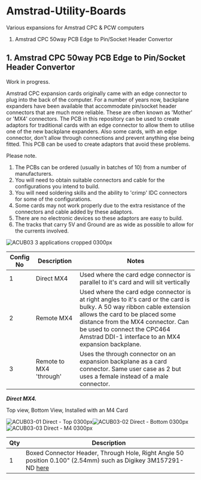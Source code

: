 # Amstrad-Utility-Boards
Various expansions for Amstrad CPC &amp; PCW computers
1. Amstrad CPC 50way PCB Edge to Pin/Socket Header Convertor

## 1. Amstrad CPC 50way PCB Edge to Pin/Socket Header Convertor
Work in progress.

Amstrad CPC expansion cards originally came with an edge connector to plug into the back of the computer. For a number of years now, backplane expanders have been available that accommodate pin/socket header connectors that are much more reliable. These are often known as 'Mother' or 'MX4' connectors. The PCB in this repository can be used to create adaptors for traditional cards with an edge connector to allow them to utilise one of the new backplane expanders. Also some cards, with an edge connector, don't allow through connections and prevent anything else being fitted. This PCB can be used to create adaptors that avoid these problems.

Please note.
1. The PCBs can be ordered (usually in batches of 10) from a number of manufacturers.
2. You will need to obtain suitable connectors and cable for the configurations you intend to build.
3. You will need soldering skills and the ability to 'crimp' IDC connectors for some of the configurations.
4. Some cards may not work properly due to the extra resistance of the connectors and cable added by these adaptors.
5. There are no electronic devices so these adaptors are easy to build.
6. The tracks that carry 5V and Ground are as wide as possible to allow for the currents involved.

![ACUB03 3 applications cropped 0300px](https://user-images.githubusercontent.com/68661647/236644518-c4704707-1bbb-412e-8b36-ce4ea67a2afd.jpg)

|Config No|Description|Notes|
|---|---|---|
| 1 | Direct MX4 | Used where the card edge connector is parallel to it's card and will sit vertically |
| 2 | Remote MX4 | Used where the card edge connector is at right angles to it's card or the card is bulky. A 50 way ribbon cable extension allows the card to be placed some distance from the MX4 connector. Can be used to connect the CPC464 Amstrad DDI-1 interface to an MX4 expansion backplane. |
| 3 | Remote to MX4 'through' | Uses the through connector on an expansion backplane as a card connector. Same user case as 2 but uses a female instead of a male connector. |

***Direct MX4.***

Top view, Bottom View, Installed with an M4 Card

![ACUB03-01 Direct - Top 0300px](https://user-images.githubusercontent.com/68661647/236644749-cc42edb5-dda6-46bd-81d9-f5679cd5622f.jpg)![ACUB03-02 Direct - Bottom 0300px](https://user-images.githubusercontent.com/68661647/236644757-02aa8e3f-3bca-4e5d-ab04-c9f020f8f763.jpg)![ACUB03-03 Direct - M4 0300px](https://user-images.githubusercontent.com/68661647/236644770-6ca4bd79-fa9c-4ea4-b6ea-f8b971fc4b91.jpg)

| Qty | Description|
|---|---|
| 1 |Boxed Connector Header, Through Hole, Right Angle 50 position 0.100" (2.54mm) such as Digikey 3M157291-ND [here]([url](https://www.digikey.co.uk/en/products/detail/3m/30350-5002HB/1237406?s=N4IgTCBcDaIMwFkCMBWA7GAnEgtAOQBEQBdAXyA)) |


